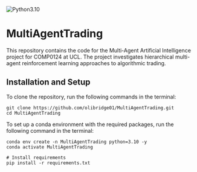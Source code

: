 
![Python3.10](https://img.shields.io/pypi/pyversions/msmhelper)  

# MultiAgentTrading
This repository contains the code for the Multi-Agent Artificial Intelligence project for COMP0124 at UCL. The project investigates hierarchical multi-agent reinforcement learning approaches to algorithmic trading. 

## Installation and Setup
To clone the repository, run the following commands in the terminal:
```
git clone https://github.com/olibridge01/MultiAgentTrading.git
cd MultiAgentTrading
```

To set up a conda environment with the required packages, run the following command in the terminal:
```
conda env create -n MultiAgentTrading python=3.10 -y
conda activate MultiAgentTrading

# Install requirements
pip install -r requirements.txt
```


